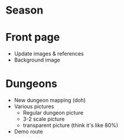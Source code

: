 # Season

# Front page
* Update images & references
* Background image

# Dungeons
* New dungeon mapping (doh)
* Various pictures
  * Regular dungeon picture
  * 3-2 scale picture
  * transparent picture (think it's like 80%)
* Demo route
